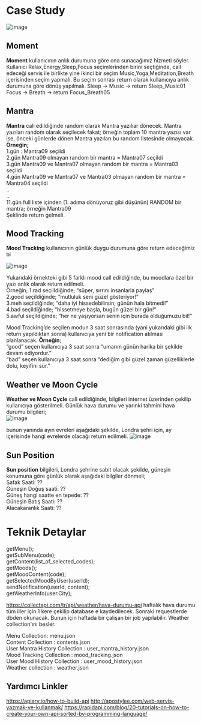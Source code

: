 # Case Study
 ![image](https://user-images.githubusercontent.com/10465339/125210060-e7b7dd80-e2a5-11eb-867d-dda9d26d8c71.png)

## Moment
**Moment** kullanıcının anlık durumuna göre ona sunacağımız hizmeti söyler. 
Kullanıcı Relax,Energy,Sleep,Focus seçimlerinden birini seçtiğinde, call edeceği servis ile birlikte yine ikinci bir seçim Music,Yoga,Meditation,Breath içerisinden seçim yapmalı. Bu seçim sonrası return olarak kullanıcıya anlık durumuna göre dönüş yapılmalı.
Sleep -> Music -> return Sleep_Music01 
Focus -> Breath -> return Focus_Breath05


## Mantra
**Mantra** call edildiğinde random olarak Mantra yazılıar dönecek. Mantra yazıları random olarak seçilecek fakat; örneğin toplam 10 mantra yazısı var ise, önceki günlerde dönen Mantra yazıları bu random listesinde olmayacak.  
**Örneğin;**  
1.gün : Mantra09 seçildi  
2.gün Mantra09 olmayan random bir mantra = Mantra07 seçildi  
3.gün Mantra09 ve Mantra07 olmayan random bir mantra = Mantra03 seçildi  
4.gün Mantra09 ve Mantra07 ve Mantra03 olmayan random bir mantra = Mantra04 seçildi  
..  
..  
11.gün full liste içinden (1. adıma dönüyoruz gibi düşünün) RANDOM bir mantra; örneğin Mantra09  
Şeklinde return gelmeli.  


## Mood Tracking
**Mood Tracking** kullanıcının günlük duygu durumuna göre return edeceğimiz bi
  
  ![image](https://user-images.githubusercontent.com/10465339/125210122-6876d980-e2a6-11eb-9273-a0af7047b224.png)
  
Yukarıdaki örnekteki gibi 5 farklı mood call edildiğinde, bu moodlara özel bir yazı anlık olarak return edilmeli.  
Örneğin;
1.rad seçilldiğinde; “süper, sırrını insanlarla paylaş”  
2.good seçildiğinde; “mutluluk seni güzel gösteriyor!”  
3.meh seçildiğinde; “daha iyi hissedebilirsin, günün hala bitmedi!”  
4.bad seçildiğinde; “hissetmeye başla, bugün güzel bir gün!”  
5.awful seçildiğinde; “her ne yaşıyorsan senin için burada olduğumuzu bil!”  

Mood Tracking’de seçilen modun 3 saat sonrasında (yani yukarıdaki gibi ilk return yapıldıktan sonra) kullanıcıya yeni bir notification atılması planlanacak. 
**Örneğin**;  
“good” seçen kullanıcıya 3 saat sonra “umarım günün harika bir şekilde devam ediyordur.”  
“bad” seçen kullanıcıya 3 saat sonra “dediğim gibi güzel zaman güzelliklerle dolu, keyifini sür.”  

## Weather ve Moon Cycle
**Weather ve Moon Cycle** call edildiğinde, bilgileri internet üzerinden çekilip kullanıcıya gösterilmeli. Günlük hava durumu ve yarınki tahmini hava durumu bilgileri;  
![image](https://user-images.githubusercontent.com/10465339/125210146-82b0b780-e2a6-11eb-8edf-fdf038744412.png)
  
  bunun yanında ayın evreleri aşağıdaki şekilde, Londra şehri için, ay içerisinde hangi evrelerde olacağı return edilmeli.
 ![image](https://user-images.githubusercontent.com/10465339/125210149-893f2f00-e2a6-11eb-94b2-3164de5f94a4.png)

## Sun Position
**Sun position** bilgileri, Londra şehrine sabit olacak şekilde, güneşin konumuna göre günlük olarak aşağıdaki bilgiler dönmeli;    
Şafak Saati: ??  
Güneşin Doğuş saati: ??  
Güneş hangi saatte en tepede: ??  
Güneşin Batış Saati: ??  
Alacakaranlık Saati: ??  





# Teknik Detaylar
getMenu();  
getSubMenu(code);  
getContent(list_of_selected_codes);  
getMoods();  
getMoodContent(code);  
getSelectedMoodByUser(userId);  
sendNotification(userId, content);  
getWeatherInfo(user.City);  
  
https://collectapi.com/tr/api/weather/hava-durumu-api haftalık hava durumu tüm iller için 1 kere çekilip database e kaydedilecek. Sonraki requestlerde dbden okunacak. Bunun için haftada bir çalışan bir job yapılabilir.  Weather collection'ını besler.  
  
Menu Collection: menu.json  
Content Collection : contents.json  
User Mantra History Collection : user_mantra_history.json  
Mood Tracking Collection : mood_tracking.json  
User Mood History Collection :  user_mood_history.json  
Weather collection : weather.json  

## Yardımcı Linkler
https://apiary.io/how-to-build-api
http://apostylee.com/web-servis-yazmak-ve-kullanmak/
https://rapidapi.com/blog/20-tutorials-on-how-to-create-your-own-api-sorted-by-programming-language/

